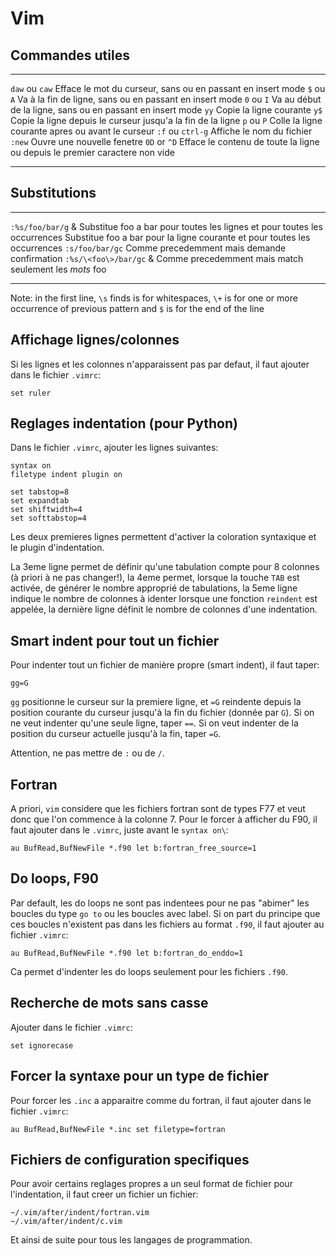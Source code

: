 Vim
===

Commandes utiles
----------------

  ------------------ -----------------------------------------------------------------------------
  `daw` ou `caw`     Efface le mot du curseur, sans ou en passant en insert mode
  `$` ou `A`         Va à la fin de ligne, sans ou en passant en insert mode
  `0` ou `I`         Va au début de la ligne, sans ou en passant en insert mode
  `yy`               Copie la ligne courante
  `y$`               Copie la ligne depuis le curseur jusqu'a la fin de la ligne
  `p` ou `P`         Colle la ligne courante apres ou avant le curseur
  `:f` ou `ctrl-g`   Affiche le nom du fichier
  `:new`             Ouvre une nouvelle fenetre
  `0D` or `^D`       Efface le contenu de toute la ligne ou depuis le premier caractere non vide
  ------------------ -----------------------------------------------------------------------------

Substitutions
-------------

  --------------------------------------------------------------------------------------------- ---------------------------------------------------------------------------
  `:%s/foo/bar/g` & Substitue foo a bar pour toutes les lignes et pour toutes les occurrences   Substitue foo a bar pour la ligne courante et pour toutes les occurrences
  `:s/foo/bar/gc`                                                                               Comme precedemment mais demande confirmation
  `:%s/\<foo\>/bar/gc` & Comme precedemment mais match seulement les *mots* foo                 
  --------------------------------------------------------------------------------------------- ---------------------------------------------------------------------------

Note: in the first line, `\s` finds is for whitespaces, `\+` is for one
or more occurrence of previous pattern and `$` is for the end of the
line

Affichage lignes/colonnes
-------------------------

Si les lignes et les colonnes n'apparaissent pas par defaut, il faut
ajouter dans le fichier `.vimrc`:

    set ruler

Reglages indentation (pour Python)
----------------------------------

Dans le fichier `.vimrc`, ajouter les lignes suivantes:

    syntax on
    filetype indent plugin on

    set tabstop=8
    set expandtab
    set shiftwidth=4
    set softtabstop=4

Les deux premieres lignes permettent d'activer la coloration syntaxique
et le plugin d'indentation.

La 3eme ligne permet de définir qu'une tabulation compte pour 8 colonnes
(à priori à ne pas changer!), la 4eme permet, lorsque la touche `TAB`
est activée, de générer le nombre approprié de tabulations, la 5eme
ligne indique le nombre de colonnes à identer lorsque une fonction
`reindent` est appelée, la dernière ligne définit le nombre de colonnes
d'une indentation.

Smart indent pour tout un fichier
---------------------------------

Pour indenter tout un fichier de manière propre (smart indent), il faut
taper:

    gg=G

`gg` positionne le curseur sur la premiere ligne, et `=G` reindente
depuis la position courante du curseur jusqu'à la fin du fichier (donnée
par `G`). Si on ne veut indenter qu'une seule ligne, taper `==`. Si on
veut indenter de la position du curseur actuelle jusqu'à la fin, taper
`=G`.

Attention, ne pas mettre de `:` ou de `/`.

Fortran
-------

A priori, `vim` considere que les fichiers fortran sont de types F77 et
veut donc que l'on commence à la colonne 7. Pour le forcer à afficher du
F90, il faut ajouter dans le `.vimrc`, juste avant le `syntax on\`:

    au BufRead,BufNewFile *.f90 let b:fortran_free_source=1

Do loops, F90
-------------

Par default, les do loops ne sont pas indentees pour ne pas \"abimer\"
les boucles du type `go to` ou les boucles avec label. Si on part du
principe que ces boucles n'existent pas dans les fichiers au format
`.f90`, il faut ajouter au fichier `.vimrc`:

    au BufRead,BufNewFile *.f90 let b:fortran_do_enddo=1

Ca permet d'indenter les do loops seulement pour les fichiers `.f90`.

Recherche de mots sans casse
----------------------------

Ajouter dans le fichier `.vimrc`:

    set ignorecase

Forcer la syntaxe pour un type de fichier
-----------------------------------------

Pour forcer les `.inc` a apparaitre comme du fortran, il faut ajouter
dans le fichier `.vimrc`:

    au BufRead,BufNewFile *.inc set filetype=fortran

Fichiers de configuration specifiques
-------------------------------------

Pour avoir certains reglages propres a un seul format de fichier pour
l'indentation, il faut creer un fichier un fichier:

    ~/.vim/after/indent/fortran.vim
    ~/.vim/after/indent/c.vim

Et ainsi de suite pour tous les langages de programmation.
